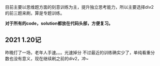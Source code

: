 目前主要以思维题方面的刻意训练为主，提升独立思考能力，所以主要选择div2的前三题来刷，算是专题训练。

**对于所有的code，solution都放在代码头部，方便复习。**

## 2021 1.20记
  昨晚打了一场，老年人手速。。。光速掉分
  不过最近的训练确实少了，单纯看重分数也没有意义，现在继续刷之前的div2，冲~

